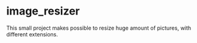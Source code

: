 # image_resizer
This small project makes possible to resize huge amount of pictures, with different extensions. 
